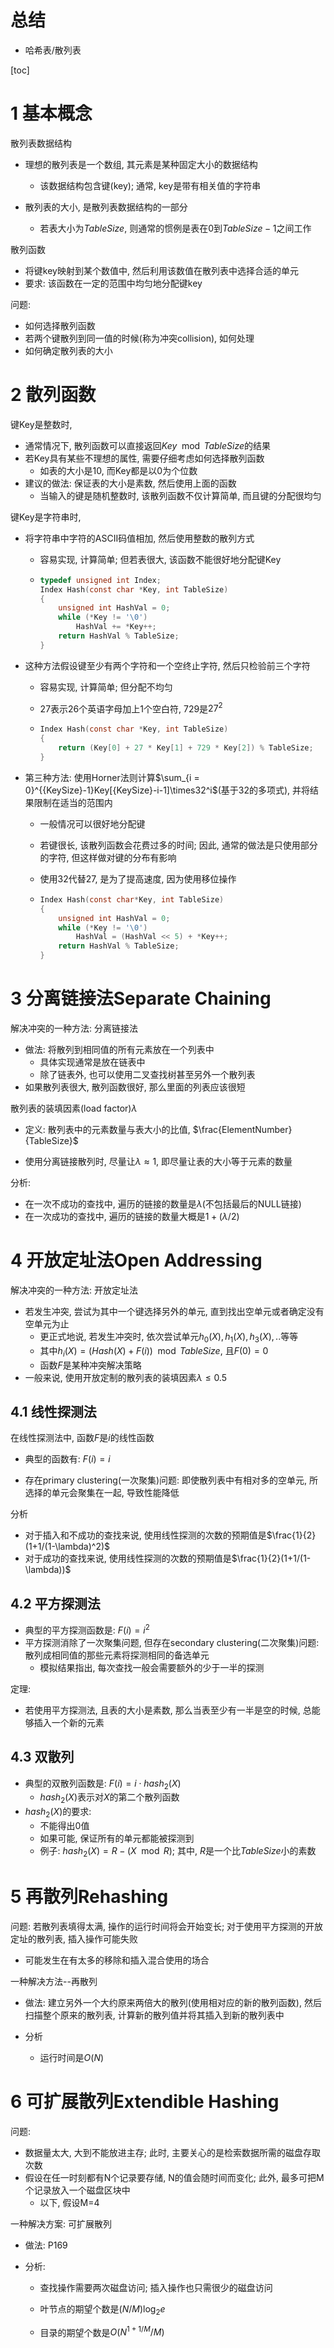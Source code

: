 # 总结

* 哈希表/散列表

[toc]

# 1 基本概念

散列表数据结构

* 理想的散列表是一个数组, 其元素是某种固定大小的数据结构
  * 该数据结构包含键(key); 通常, key是带有相关值的字符串

* 散列表的大小, 是散列表数据结构的一部分
  * 若表大小为$TableSize$, 则通常的惯例是表在$0$到${TableSize} - 1$之间工作

散列函数

* 将键key映射到某个数值中, 然后利用该数值在散列表中选择合适的单元
* 要求: 该函数在一定的范围中均匀地分配键key

问题:

* 如何选择散列函数
* 若两个键散列到同一值的时候(称为冲突collision), 如何处理
* 如何确定散列表的大小

# 2 散列函数

键Key是整数时, 

* 通常情况下, 散列函数可以直接返回${Key}\mod {TableSize}$的结果
* 若Key具有某些不理想的属性, 需要仔细考虑如何选择散列函数
  * 如表的大小是10, 而Key都是以0为个位数
* 建议的做法: 保证表的大小是素数, 然后使用上面的函数
  * 当输入的键是随机整数时, 该散列函数不仅计算简单, 而且键的分配很均匀

键Key是字符串时, 

* 将字符串中字符的ASCII码值相加, 然后使用整数的散列方式

  * 容易实现, 计算简单; 但若表很大, 该函数不能很好地分配键Key

  * ```c
    typedef unsigned int Index;
    Index Hash(const char *Key, int TableSize)
    {
        unsigned int HashVal = 0;
        while (*Key != '\0')
            HashVal += *Key++;
        return HashVal % TableSize;
    }
    ```

* 这种方法假设键至少有两个字符和一个空终止字符, 然后只检验前三个字符

  * 容易实现, 计算简单; 但分配不均匀

  * $27$表示26个英语字母加上1个空白符, $729$是${27}^2$

  * ```c
    Index Hash(const char *Key, int TableSize)
    {
        return (Key[0] + 27 * Key[1] + 729 * Key[2]) % TableSize;
    }
    ```

* 第三种方法: 使用Horner法则计算$\sum_{i = 0}^{{KeySize}-1}Key[{KeySize}-i-1]\times32^i$(基于32的多项式), 并将结果限制在适当的范围内

  * 一般情况可以很好地分配键
  * 若键很长, 该散列函数会花费过多的时间; 因此, 通常的做法是只使用部分的字符, 但这样做对键的分布有影响
  * 使用32代替27, 是为了提高速度, 因为使用移位操作

  * ```c
    Index Hash(const char*Key, int TableSize)
    {
        unsigned int HashVal = 0;
        while (*Key != '\0')
            HashVal = (HashVal << 5) + *Key++;
        return HashVal % TableSize;
    }
    ```

# 3 分离链接法Separate Chaining

解决冲突的一种方法: 分离链接法

* 做法: 将散列到相同值的所有元素放在一个列表中
  * 具体实现通常是放在链表中
  * 除了链表外, 也可以使用二叉查找树甚至另外一个散列表
* 如果散列表很大, 散列函数很好, 那么里面的列表应该很短

散列表的装填因素(load factor)$\lambda$

* 定义: 散列表中的元素数量与表大小的比值, $\frac{ElementNumber}{TableSize}$

* 使用分离链接散列时, 尽量让$\lambda \approx 1$, 即尽量让表的大小等于元素的数量

分析:

* 在一次不成功的查找中, 遍历的链接的数量是$\lambda$(不包括最后的NULL链接)
* 在一次成功的查找中, 遍历的链接的数量大概是$1+(\lambda/2)$

# 4 开放定址法Open Addressing

解决冲突的一种方法: 开放定址法

* 若发生冲突, 尝试为其中一个键选择另外的单元, 直到找出空单元或者确定没有空单元为止
  * 更正式地说, 若发生冲突时, 依次尝试单元$h_0(X), h_1(X), h_3(X),..$等等
  * 其中$h_i(X)=(Hash(X)+F(i))\mod TableSize$, 且$F(0) = 0$
  * 函数$F$是某种冲突解决策略
* 一般来说, 使用开放定制的散列表的装填因素$\lambda \le 0.5$

## 4.1 线性探测法

在线性探测法中, 函数$F$是$i$的线性函数

* 典型的函数有: $F(i)=i$

* 存在primary clustering(一次聚集)问题: 即使散列表中有相对多的空单元, 所选择的单元会聚集在一起, 导致性能降低

分析

* 对于插入和不成功的查找来说, 使用线性探测的次数的预期值是$\frac{1}{2}(1+1/(1-\lambda)^2)$
* 对于成功的查找来说, 使用线性探测的次数的预期值是$\frac{1}{2}(1+1/(1-\lambda))$

## 4.2 平方探测法

* 典型的平方探测函数是: $F(i)=i^2$
* 平方探测消除了一次聚集问题,  但存在secondary clustering(二次聚集)问题: 散列成相同值的那些元素将探测相同的备选单元
  * 模拟结果指出, 每次查找一般会需要额外的少于一半的探测

定理:

* 若使用平方探测法,  且表的大小是素数, 那么当表至少有一半是空的时候, 总能够插入一个新的元素

## 4.3 双散列

* 典型的双散列函数是: $F(i)=i\cdot {hash}_2(X)$
  * ${hash}_2(X)$表示对$X$的第二个散列函数
* ${hash}_2(X)$的要求: 
  * 不能得出0值
  * 如果可能, 保证所有的单元都能被探测到
  * 例子: ${hash}_2(X)=R-(X\mod R)$; 其中, $R$是一个比$TableSize$小的素数

# 5 再散列Rehashing

问题: 若散列表填得太满, 操作的运行时间将会开始变长; 对于使用平方探测的开放定址的散列表, 插入操作可能失败

* 可能发生在有太多的移除和插入混合使用的场合

一种解决方法--再散列

* 做法: 建立另外一个大约原来两倍大的散列(使用相对应的新的散列函数), 然后扫描整个原来的散列表, 计算新的散列值并将其插入到新的散列表中

* 分析
  * 运行时间是$O(N)$

# 6 可扩展散列Extendible Hashing

问题:

* 数据量太大, 大到不能放进主存; 此时, 主要关心的是检索数据所需的磁盘存取次数
* 假设在任一时刻都有N个记录要存储, N的值会随时间而变化; 此外, 最多可把M个记录放入一个磁盘区块中
  * 以下, 假设M=4

一种解决方案: 可扩展散列

* 做法: P169

* 分析:

  * 查找操作需要两次磁盘访问; 插入操作也只需很少的磁盘访问

  * 叶节点的期望个数是$(N/M)\log_2e$

  * 目录的期望个数是$O(N^{1+1/M}/M)$

    
